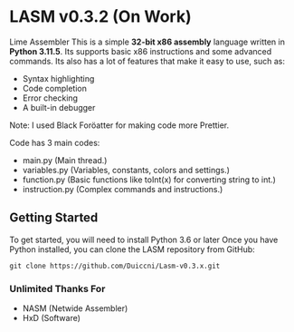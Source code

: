 # LASM v0.3.2 (On Work)
Lime Assembler
This is a simple **32-bit x86 assembly** language written in **Python 3.11.5**.
Its supports basic x86 instructions and some advanced commands.
Its also has a lot of features that make it easy to use, such as:

* Syntax highlighting
* Code completion
* Error checking
* A built-in debugger

Note: I used Black Foröatter for making code more Prettier.

Code has 3 main codes:

* main.py (Main thread.)
* variables.py (Variables, constants, colors and settings.)
* function.py (Basic functions like toInt(x) for converting string to int.)
* instruction.py (Complex commands and instructions.)

## Getting Started

To get started, you will need to install Python 3.6 or later
Once you have Python installed, you can clone the LASM repository from GitHub:

```
git clone https://github.com/Duiccni/Lasm-v0.3.x.git
```

### Unlimited Thanks For

* NASM (Netwide Assembler)
* HxD (Software)

